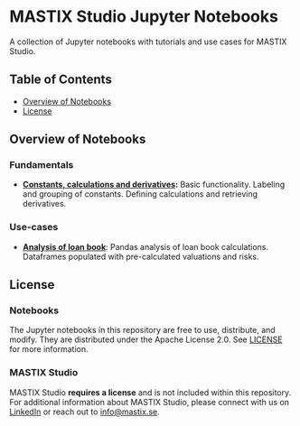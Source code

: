 # MASTIX Studio Jupyter Notebooks

A collection of Jupyter notebooks with tutorials and use cases for MASTIX Studio.

## Table of Contents

- [Overview of Notebooks](#overview-of-notebooks)
- [License](#license)

## Overview of Notebooks

### Fundamentals
- **[Constants, calculations and derivatives](./constants_calculations_derivatives.ipynb):**  Basic functionality. Labeling and grouping of constants. Defining calculations and retrieving derivatives.
<!-- 
- **[Functions](./constants_calculations_derivatives.ipynb):** Using built-in functions. Defining new functions.

### Applications
- **[Basics of change attribution analysis](./constants_calculations_derivatives.ipynb):** Explanining the changes in a simple calculation using the attribution tools.

### Use-cases
- **[Loan book workflow](./analysis_of_loan_book.ipynb)**: An example workflow for a loan book: valuation and risk calculations.


-->
### Use-cases
- **[Analysis of loan book](./pandas_analysis_loan_book.ipynb)**: Pandas analysis of loan book calculations. Dataframes populated with pre-calculated valuations and risks.

## License

### Notebooks

The Jupyter notebooks in this repository are free to use, distribute, and modify. They are distributed under the Apache License 2.0. See [LICENSE](./LICENSE) for more information.

### MASTIX Studio

MASTIX Studio **requires a license** and is not included within this repository. For additional information about MASTIX Studio, please connect with us on [LinkedIn](https://www.linkedin.com/company/mastix) or reach out to [info@mastix.se](mailto:info@mastix.se).
